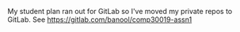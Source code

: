 My student plan ran out for GitLab so I've moved my private repos to GitLab. See https://gitlab.com/banool/comp30019-assn1
